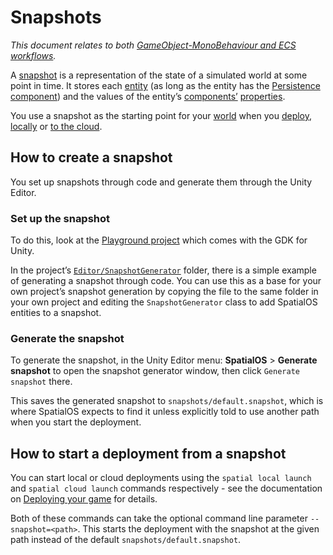 # Snapshots
 _This document relates to both [GameObject-MonoBehaviour and ECS workflows]({{urlRoot}}/content/intro-workflows-spos-entities.md)._

A [snapshot](https://docs.improbable.io/reference/latest/shared/glossary#snapshot) is a representation of the state of a simulated world at some point in time. It stores each [entity](https://docs.improbable.io/reference/13.2/shared/glossary#entity) (as long as the entity has the [Persistence component](https://docs.improbable.io/reference/latest/shared/glossary#persistence)) and the values of the entity’s [components’](https://docs.improbable.io/reference/latest/shared/glossary#component) [properties](https://docs.improbable.io/reference/13.2/shared/glossary#property).

You use a snapshot as the starting point for your [world](https://docs.improbable.io/reference/latest/shared/glossary#spatialos-world) when you [deploy](https://docs.improbable.io/reference/latest/shared/glossary#deploying), [locally](https://docs.improbable.io/reference/latest/shared/glossary#local-deployment) or [to the cloud](https://docs.improbable.io/reference/latest/shared/glossary#cloud-deployment).

## How to create a snapshot
You set up snapshots through code and generate them through the Unity Editor.

### Set up the snapshot
To do this, look at the [Playground project](https://github.com/spatialos/UnityGDK/tree/master/workers/unity/Assets/Playground) which comes with the GDK for Unity.

In the project’s [`Editor/SnapshotGenerator`](https://github.com/spatialos/UnityGDK/tree/master/workers/unity/Assets/Playground/Editor/SnapshotGenerator) folder, there is a simple example of generating a snapshot through code.
You can use this as a base for your own project’s snapshot generation by copying the file to the same folder in your own project and editing the `SnapshotGenerator` class to add SpatialOS entities to a snapshot.

### Generate the snapshot
To generate the snapshot, in the Unity Editor menu: **SpatialOS** > **Generate snapshot** to open the snapshot generator window, then click `Generate snapshot` there.

This saves the generated snapshot to `snapshots/default.snapshot`, which is where SpatialOS expects to find it unless explicitly told to use another path when you start the deployment.

## How to start a deployment from a snapshot
You can start local or cloud deployments using the `spatial local launch` and `spatial cloud launch` commands respectively - see the documentation on [Deploying your game]({{urlRoot}}/content/deploy) for details.

Both of these commands can take the optional command line parameter `--snapshot=<path>`. This starts the deployment with the snapshot at the given path instead of the default `snapshots/default.snapshot`.
